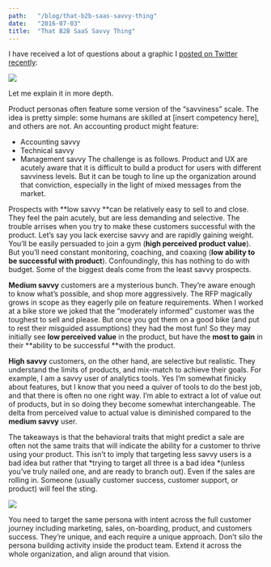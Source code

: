 ```yaml
---
path:	"/blog/that-b2b-saas-savvy-thing"
date:	"2016-07-03"
title:	"That B2B SaaS Savvy Thing"
---
```


I have received a lot of questions about a graphic I [posted on Twitter recently](https://twitter.com/johncutlefish/status/746480856122941440):

![](/images/1*s1SM8b3qHrOvaVIZ1fUwUw.png)

Let me explain it in more depth.

Product personas often feature some version of the “savviness” scale. The idea is pretty simple: some humans are skilled at [insert competency here], and others are not. An accounting product might feature:

* Accounting savvy
* Technical savvy
* Management savvy
The challenge is as follows. Product and UX are acutely aware that it is difficult to build a product for users with different savviness levels. But it can be tough to line up the organization around that conviction, especially in the light of mixed messages from the market.

Prospects with **low savvy **can be relatively easy to sell to and close. They feel the pain acutely, but are less demanding and selective. The trouble arrises when you try to make these customers successful with the product. Let’s say you lack exercise savvy and are rapidly gaining weight. You’ll be easily persuaded to join a gym (**high perceived product value**). But you’ll need constant monitoring, coaching, and coaxing (**low ability to be successful with product**). Confoundingly, this has nothing to do with budget. Some of the biggest deals come from the least savvy prospects.

**Medium savvy** customers are a mysterious bunch. They’re aware enough to know what’s possible, and shop more aggressively. The RFP magically grows in scope as they eagerly pile on feature requirements. When I worked at a bike store we joked that the “moderately informed” customer was the toughest to sell and please. But once you got them on a good bike (and put to rest their misguided assumptions) they had the most fun! So they may initially see **low perceived value** in the product, but have the **most to gain** in their **ability to be successful **with the product.

**High savvy** customers, on the other hand, are selective but realistic. They understand the limits of products, and mix-match to achieve their goals. For example, I am a savvy user of analytics tools. Yes I’m somewhat finicky about features, but I know that you need a quiver of tools to do the best job, and that there is often no one right way. I’m able to extract a lot of value out of products, but in so doing they become somewhat interchangeable. The delta from perceived value to actual value is diminished compared to the **medium savvy** user.

The takeaways is that the behavioral traits that might predict a sale are often not the same traits that will indicate the ability for a customer to thrive using your product. This isn’t to imply that targeting less savvy users is a bad idea but rather that *trying to target all three is a bad idea *(unless you’ve truly nailed one, and are ready to branch out). Even if the sales are rolling in. Someone (usually customer success, customer support, or product) will feel the sting.

![](/images/1*feWFzjTjlWXhUxdYna7YZg.png)

You need to target the same persona with intent across the full customer journey including marketing, sales, on-boarding, product, and customers success. They’re unique, and each require a unique approach. Don’t silo the persona building activity inside the product team. Extend it across the whole organization, and align around that vision.

